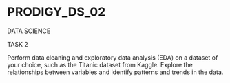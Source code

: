 # PRODIGY_DS_02
DATA SCIENCE 


TASK 2


Perform data cleaning and exploratory data analysis (EDA) on a dataset of your choice, such as the Titanic dataset from Kaggle. Explore the relationships between variables and identify patterns and trends in the data.
